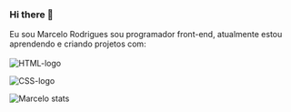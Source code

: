 ### Hi there 👋

Eu sou Marcelo Rodrigues sou programador front-end, atualmente estou aprendendo e criando projetos com:
<br>
<br>
   <img src="https://img.shields.io/badge/HTML5-E34F26?style-for-the-badge&logo=html5&logocolor=Wite" alt="HTML-logo"/>
   
   <img src="https://img.shields.io/badge/CSS3-1572B6?style-for-the-badge&logo-CSS3&logocolor-wite" alt="CSS-logo"/>

![Marcelo stats](https://github-readme-stats.vercel.app/api?username=anuraghazra&show_icons=true&bg_color=00000000)

